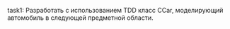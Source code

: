 task1: 
Разработать с использованием TDD класс CCar, моделирующий автомобиль в следующей предметной области.
